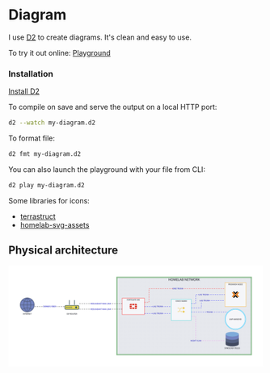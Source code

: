 # Diagram

I use [D2](https://d2lang.com/) to create diagrams. It's clean and easy to use.

To try it out online: [Playground](https://play.d2lang.com/)

### Installation

[Install D2](https://d2lang.com/tour/install/)

To compile on save and serve the output on a local HTTP port:
```sh
d2 --watch my-diagram.d2
```

To format file:
```sh
d2 fmt my-diagram.d2
```

You can also launch the playground with your file from CLI:
```sh
d2 play my-diagram.d2
```

Some libraries for icons:
- [terrastruct](https://icons.terrastruct.com/)
- [homelab-svg-assets](https://github.com/loganmarchione/homelab-svg-assets?tab=readme-ov-file)
## Physical architecture

![physical diagram](network.svg)
